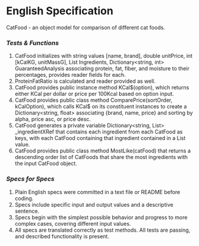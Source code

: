 # English Specification

CatFood - an object model for comparison of different cat foods.

### _Tests & Functions_

1. CatFood initializes with string values [name, brand], double unitPrice, int [kCalKG, unitMassG], List<string> Ingredients, Dictionary<string, int> GuaranteedAnalysis associating protein, fat, fiber, and moisture to their percentages,  provides reader fields for each. 
2. ProteinFatRatio is calculated and reader provided as well.
3. CatFood provides public instance method KCal$(option), which returns either KCal per dollar or price per 100Kcal based on option input.
4. CatFood provides public class method ComparePrice(sortOrder, kCalOption), which calls KCal$ on its constituent instances to create a Dictionary<string, float> associating {brand, name, price} and sorting by alpha, price asc, or price desc. 
5. CatFood generates a private variable Dictionary<string, List<string>> _ingredientXRef that contains each ingredient from each CatFood as keys, with each CatFood containing that ingredient contained in a List<string> value.
6. CatFood provides public class method MostLike(catFood) that returns a descending order list of CatFoods that share the most ingredients with the input CatFood object.

### _Specs for Specs_
1. Plain English specs were committed in a text file or README before coding.
2. Specs include specific input and output values and a descriptive sentence.
3. Specs begin with the simplest possible behavior and progress to more complex cases, covering different input values.
4. All specs are translated correctly as test methods.
All tests are passing, and described functionality is present.